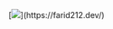 [![](https://readme-typing-svg.demolab.com?font=finger+paint&pause=1000&color=0CB807&center=true&vCenter=true&width=600&height=60&lines=Salam+Aleykoum%2C+I+hope+you+are+doing+good!;Welcome+on+my+profile!;I+am+Farid%2C+a+Full+Stack+Solution+Engineer;I+am+an+ADHD+Brain+stimulated+by+challenges;So%2C+challenge+me!;)](https://farid212.dev/)
